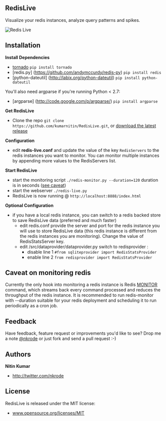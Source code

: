 RedisLive
---------

Visualize your redis instances, analyze query patterns and spikes. 

![Redis Live](https://github.com/kumarnitin/RedisLive/blob/master/design/redis-live.png?raw=true "Redis Live")

Installation
------------
**Install Dependencies**
+ [tornado](https://github.com/facebook/tornado) `pip install tornado`
+ [redis.py] (https://github.com/andymccurdy/redis-py) `pip install redis`
+ [python-dateutil] (http://labix.org/python-dateutil) `pip install python-dateutil`

You'll also need argparse if you're running Python < 2.7:

+ [argparse] (http://code.google.com/p/argparse/) `pip install argparse`

**Get RedisLive**
+ Clone the repo `git clone https://github.com/kumarnitin/RedisLive.git`, or [download the latest release](https://github.com/kumarnitin/RedisLive/zipball/master)

**Configuration**
+ edit **redis-live.conf** and update the value of the key `RedisServers` to the redis instances you want to monitor. You can monitor multiple instances by appending more values to the RedisServers list.

**Start RedisLive**
+ start the monitoring script `./redis-monitor.py --duration=120` duration is in seconds ([see caveat](#caveat-on-monitoring-redis))
+ start the webserver `./redis-live.py`
+ RedisLive is now running @ `http://localhost:8888/index.html`

**Optional Configuration**
+ if you have a local redis instance, you can switch to a redis backed store to save RedisLive data (preferred and much faster)
  + edit redis.conf provide the server and port for the redis instance you will use to store RedisLive data (this redis instance is different from the redis instances you are monitoring). Change the value of RedisStatsServer key.
  + edit /src/dataprovider/dataprovider.py switch to redisprovider :
      + disable line 1 `#from sqliteprovider import RedisStatsProvider`
      + enable line 2  `from redisprovider import RedisStatsProvider`



Caveat on monitoring redis
--------------------------

Currently the only hook into monitoring a redis instance is Redis [MONITOR](http://redis.io/commands/monitor) command, which streams back every command processed and reduces the throughput of the redis instance. It is recommended to run redis-monitor with --duration suitable for your redis deployment and scheduling it to run periodically as a cron job.

Feedback
--------

Have feedback, feature request or improvements you'd like to see? Drop me a note [@nkrode](https://twitter.com/#!/nkrode) or just fork and send a pull request :-)

Authors
-------

**Nitin Kumar**

+ http://twitter.com/nkrode

License
-------
RedisLive is released under the MIT license:
+ www.opensource.org/licenses/MIT




